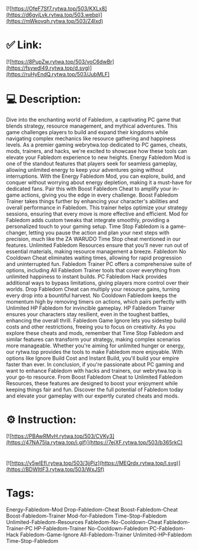[![https://OfeF7Sf7.rytwa.top/503/KXLx8](https://d6gvjLvk.rytwa.top/503.webp)](https://mWkovqh.rytwa.top/503/Z4lxd)
# ✅ Link:
[![https://8PupZw.rytwa.top/503/voC6dwBr](https://fsywdI49.rytwa.top/d.svg)](https://ruHyEndQ.rytwa.top/503/JubMLF)
# 💻 Description:
Dive into the enchanting world of Fabledom, a captivating PC game that blends strategy, resource management, and mythical adventures. This game challenges players to build and expand their kingdoms while navigating complex mechanics like resource gathering and happiness levels. As a premier gaming webrytwa.top dedicated to PC games, cheats, mods, trainers, and hacks, we're excited to showcase how these tools can elevate your Fabledom experience to new heights.
Energy Fabledom Mod is one of the standout features that players seek for seamless gameplay, allowing unlimited energy to keep your adventures going without interruptions. With the Energy Fabledom Mod, you can explore, build, and conquer without worrying about energy depletion, making it a must-have for dedicated fans. Pair this with Boost Fabledom Cheat to amplify your in-game actions, giving you the edge in every challenge.
Boost Fabledom Trainer takes things further by enhancing your character's abilities and overall performance in Fabledom. This trainer helps optimize your strategy sessions, ensuring that every move is more effective and efficient. Mod for Fabledom adds custom tweaks that integrate smoothly, providing a personalized touch to your gaming setup.
Time Stop Fabledom is a game-changer, letting you pause the action and plan your next steps with precision, much like the ZA WARUDO Time Stop cheat mentioned in our features. Unlimited Fabledom Resources ensure that you'll never run out of essential materials, making resource management a breeze. Fabledom No Cooldown Cheat eliminates waiting times, allowing for rapid progression and uninterrupted fun.
Fabledom Trainer PC offers a comprehensive suite of options, including All Fabledom Trainer tools that cover everything from unlimited happiness to instant builds. PC Fabledom Hack provides additional ways to bypass limitations, giving players more control over their worlds. Drop Fabledom Cheat can multiply your resource gains, turning every drop into a bountiful harvest.
No Cooldown Fabledom keeps the momentum high by removing timers on actions, which pairs perfectly with Unlimited HP Fabledom for invincible gameplay. HP Fabledom Trainer ensures your characters stay resilient, even in the toughest battles, enhancing the overall thrill. Fabledom Game Ignore lets you sidestep build costs and other restrictions, freeing you to focus on creativity.
As you explore these cheats and mods, remember that Time Stop Fabledom and similar features can transform your strategy, making complex scenarios more manageable. Whether you're aiming for unlimited hunger or energy, our rytwa.top provides the tools to make Fabledom more enjoyable. With options like Ignore Build Cost and Instant Build, you'll build your empire faster than ever.
In conclusion, if you're passionate about PC gaming and want to enhance Fabledom with hacks and trainers, our webrytwa.top is your go-to resource. From Boost Fabledom Cheat to Unlimited Fabledom Resources, these features are designed to boost your enjoyment while keeping things fair and fun. Discover the full potential of Fabledom today and elevate your gameplay with our expertly curated cheats and mods.

# ⚙️ Instruction:
[![https://PBAwRMvH.rytwa.top/503/CVKy3](https://47NA75Ia.rytwa.top/i.gif)](https://7ejXF.rytwa.top/503/b365rkC)
#
[![https://y5wIEfl.rytwa.top/503/3jjPiz](https://MEQrdx.rytwa.top/l.svg)](https://BDWItIF3.rytwa.top/503/WxJSf)
# Tags:
Energy-Fabledom-Mod Drop-Fabledom-Cheat Boost-Fabledom-Cheat Boost-Fabledom-Trainer Mod-for-Fabledom Time-Stop-Fabledom Unlimited-Fabledom-Resources Fabledom-No-Cooldown-Cheat Fabledom-Trainer-PC HP-Fabledom-Trainer No-Cooldown-Fabledom PC-Fabledom-Hack Fabledom-Game-Ignore All-Fabledom-Trainer Unlimited-HP-Fabledom Time-Stop-Fabledom





